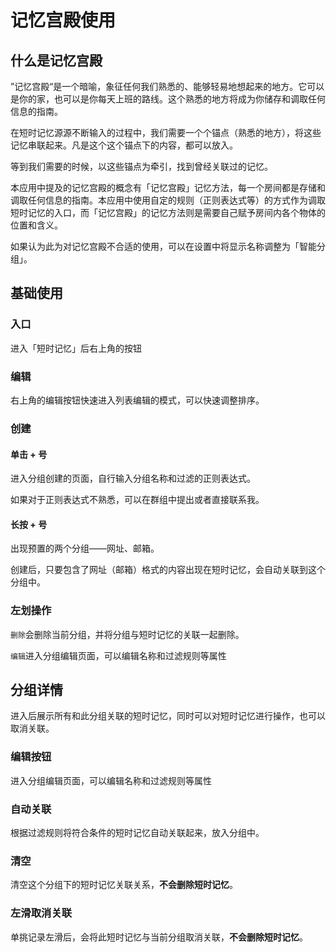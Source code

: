# 记忆宫殿使用

## 什么是记忆宫殿

”记忆宫殿“是一个暗喻，象征任何我们熟悉的、能够轻易地想起来的地方。它可以是你的家，也可以是你每天上班的路线。这个熟悉的地方将成为你储存和调取任何信息的指南。

在短时记忆源源不断输入的过程中，我们需要一个个锚点（熟悉的地方），将这些记忆串联起来。凡是这个这个锚点下的内容，都可以放入。

等到我们需要的时候，以这些锚点为牵引，找到曾经关联过的记忆。

本应用中提及的记忆宫殿的概念有「记忆宫殿」记忆方法，每一个房间都是存储和调取任何信息的指南。本应用中使用自定的规则（正则表达式等）的方式作为调取短时记忆的入口，而「记忆宫殿」的记忆方法则是需要自己赋予房间内各个物体的位置和含义。

如果认为此为对记忆宫殿不合适的使用，可以在设置中将显示名称调整为「智能分组」。

## 基础使用
### 入口
进入「短时记忆」后右上角的按钮

### 编辑
右上角的编辑按钮快速进入列表编辑的模式，可以快速调整排序。

### 创建
#### 单击 + 号
进入分组创建的页面，自行输入分组名称和过滤的正则表达式。

如果对于正则表达式不熟悉，可以在群组中提出或者直接联系我。

#### 长按 + 号
出现预置的两个分组——网址、邮箱。

创建后，只要包含了网址（邮箱）格式的内容出现在短时记忆，会自动关联到这个分组中。

### 左划操作
`删除`会删除当前分组，并将分组与短时记忆的关联一起删除。

`编辑`进入分组编辑页面，可以编辑名称和过滤规则等属性

## 分组详情

进入后展示所有和此分组关联的短时记忆，同时可以对短时记忆进行操作，也可以取消关联。

### 编辑按钮
进入分组编辑页面，可以编辑名称和过滤规则等属性

### 自动关联
根据过滤规则将符合条件的短时记忆自动关联起来，放入分组中。

### 清空
清空这个分组下的短时记忆关联关系，**不会删除短时记忆**。

### 左滑取消关联
单挑记录左滑后，会将此短时记忆与当前分组取消关联，**不会删除短时记忆**。